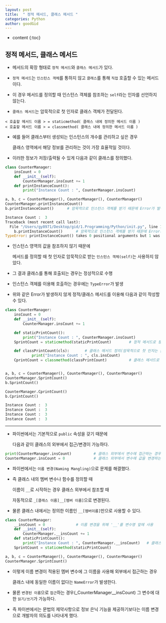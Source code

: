 ```yaml
---
layout: post
title:  " 정적 메서드, 클래스 메서드 "
categories: Python
author: goodGid
---
```

* content
{:toc}


## 정적 메서드, 클래스 메서드

* 메서드의 확장 형태로 `정적 메서드`와 `클래스 메서드`가 있다.

* `정적 메서드`는 `인스턴스 객체`를 통하지 않고 `클래스`를 통해 `직접` 호출할 수 있는 메서드이다.

* 이 경우 메서드를 정의할 때 인스턴스 객체를 참조하는 `self`라는 인자를 선언하지 않는다.

* `클래스 메서드`는 암묵적으로 첫 인자로 클래스 객체가 전달된다.

```
< 호출할 메서드 이름 > = staticmethod( 클래스 내에 정의한 메서드 이름 )
< 호출할 메서드 이름 > = classmethod( 클래스 내에 정의한 메서드 이름 )
```

* 예를 들어 클래스부터 생성되는 인스턴스의 개수를 관리하고 싶은 경우

  클래스 영역에서 해당 정보를 관리하는 것이 가장 효율적일 것이다.

* 이러한 정보가 저장/출력될 수 있게 다음과 같이 클래스를 정의했다.


``` python
class CounterManager:
    insCount = 0
    def __init__(self):
        CounterManager.insCount += 1
    def printInstanceCount():
        print("Instance Count : ", CounterManager.insCount)

a, b, c = CounterManager(), CounterManager(), CounterManager()
CounterManager.printInstanceCount()
b.printInstanceCount()      # 암묵적으로 인스턴스 객체를 받기 때문에 Error가 발생

Instance Count :  3
Traceback (most recent call last):
  File "/Users/gy8971/Desktop/gid/1.Programming/Python/init.py", line 12, in <module>
    b.printInstanceCount()      # 암묵적으로 인스턴스 객체를 받기 때문에 Error가 발생
TypeError: printInstanceCount() takes 0 positional arguments but 1 was given
```

* 인스턴스 영역의 값을 참조하지 않기 때문에 

  메서드를 정의할 때 첫 인자로 암묵적으로 받는 `인스턴스 객체(self)`는 사용하지 않았다.

* 그 결과 클래스를 통해 호출되는 경우는 정상적으로 수행

* 인스턴스 객체를 이용해 호출하는 경우에는 `TypeError`가 발생

* 위와 같은 Error가 발생하지 않게 정적/클래스 메서드를 이용해 다음과 같이 작성할 수 있다.



``` python
class CounterManager:
    insCount = 0
    def __init__(self):
        CounterManager.insCount += 1

    def staticPrintCount():
        print("Instance Count : ", CounterManager.insCount)
    SprintCount = staticmethod(staticPrintCount)        # 정적 메서드로 등록

    def classPrintCount(cls):       # 클래스 메서드 정의(암묵적으로 첫 인자는 클래스를 받음)
            print("Instance Count : ", cls.insCount)
    CprintCount = classmethod(classPrintCount)          # 클래스 메서드로 등록


a, b, c = CounterManager(), CounterManager(), CounterManager()
CounterManager.SprintCount()
b.SprintCount()

CounterManager.CprintCount()
b.CprintCount()

Instance Count :  3
Instance Count :  3
Instance Count :  3
Instance Count :  3
```

---

* 파이썬에서는 기본적으로 `public` 속성을 갖기 때문에 

  다음과 같이 클래스의 외부에서 접근/변경이 가능하다.

``` python
print(CounterManager.insCount)          # 클래스 외부에서 변수에 접근하는 경우
CounterManager.insCount = 0             # 클래스 외부에서 변수에 값을 변경하는 경우
```

* 파이썬에서는 `이름 변경(Naming Mangling)`으로 문제를 해결했다.

* 즉 클래스 내의 멤버 변수나 함수를 정의할 때 

  이름이 `__`로 시작하는 경우 클래스 외부에서 참조할 때

  자동적으로 `_[클래스 이름]__[멤버 이름]`으로 변경된다.

* 물론 클래스 내에서는 정의한 이름인 `__[멤버이름]`만으로 사용할 수 있다.



``` python
class CounterManager:
    __insCount = 0              # 이름 변경을 위해 '__'를 변수명 앞에 사용
    def __init__(self):
        CounterManager.__insCount += 1
    def staticPrintCount():
        print("Instance Count : ", CounterManager.__insCount)   # 클래스 내부에서 사용했을때 선언한 이름과 동일하게 사용 가능
    SprintCount = staticmethod(staticPrintCount) 

a, b, c = CounterManager(), CounterManager(), CounterManager()
CounterManager.SprintCount()
```

* 이렇게 이름 변경이 적용된 멤버 변수에 그 이름을 사용해 외부에서 접근하는 경우

  클래스 내에 동일한 이름이 없다는 `NameError`가 발생한다.

* 물론 `변경된 이름`으로 `접근`하는 경우(_CounterManager__insCount) 그 변수에 대한 `읽기/쓰기`가 가능하다.

* 즉 파이썬에서는 문법의 제약사항으로 정보 은닉 기능을 제공하기보다는 이름 변경으로 개발자의 의도를 나타내게 했다.
